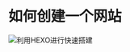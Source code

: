 # 如何创建一个网站
![利用HEXO进行快速搭建](https://cn.bing.com/images/search?view=detailV2&ccid=FRVt6Oza&id=3FD58EB673FA8FBD59733F528C30471C7AD8B8BE&thid=OIP.FRVt6Ozayg4gj3VVcrUhewHaDY&mediaurl=https%3a%2f%2fpic3.zhimg.com%2fv2-41e1b825c51055f39c22b95777bc620b_1200x500.jpg&exph=468&expw=1024&q=hexo&simid=608027799972091953&ck=0C617ABEF660103D1740A6016CE1F64C&selectedIndex=3&adlt=strict&FORM=IRPRST&ajaxhist=0&ajaxserp=0)


